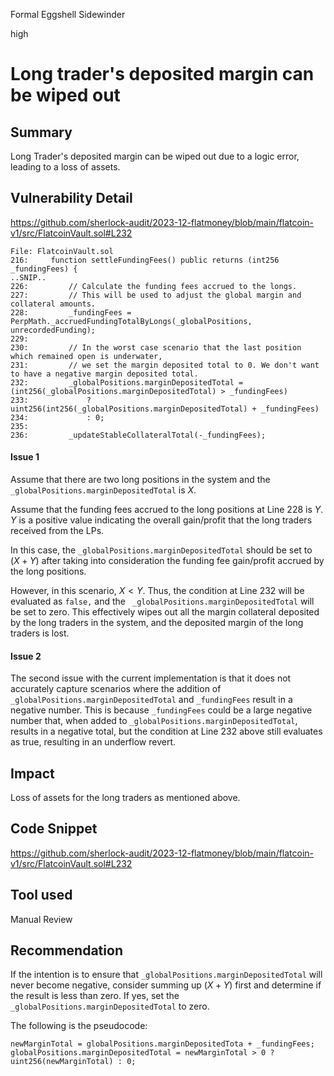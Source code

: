 Formal Eggshell Sidewinder

high

# Long trader's deposited margin can be wiped out

## Summary

Long Trader's deposited margin can be wiped out due to a logic error, leading to a loss of assets.

## Vulnerability Detail

https://github.com/sherlock-audit/2023-12-flatmoney/blob/main/flatcoin-v1/src/FlatcoinVault.sol#L232

```solidity
File: FlatcoinVault.sol
216:     function settleFundingFees() public returns (int256 _fundingFees) {
..SNIP..
226:         // Calculate the funding fees accrued to the longs.
227:         // This will be used to adjust the global margin and collateral amounts.
228:         _fundingFees = PerpMath._accruedFundingTotalByLongs(_globalPositions, unrecordedFunding);
229: 
230:         // In the worst case scenario that the last position which remained open is underwater,
231:         // we set the margin deposited total to 0. We don't want to have a negative margin deposited total.
232:         _globalPositions.marginDepositedTotal = (int256(_globalPositions.marginDepositedTotal) > _fundingFees)
233:             ? uint256(int256(_globalPositions.marginDepositedTotal) + _fundingFees)
234:             : 0;
235: 
236:         _updateStableCollateralTotal(-_fundingFees);
```

#### Issue 1

Assume that there are two long positions in the system and the `_globalPositions.marginDepositedTotal` is $X$.

Assume that the funding fees accrued to the long positions at Line 228 is $Y$. $Y$ is a positive value indicating the overall gain/profit that the long traders received from the LPs. 

In this case, the `_globalPositions.marginDepositedTotal` should be set to $(X + Y)$ after taking into consideration the funding fee gain/profit accrued by the long positions.

However, in this scenario, $X < Y$​. Thus, the condition at Line 232 will be evaluated as `false,` and the ` _globalPositions.marginDepositedTotal` will be set to zero. This effectively wipes out all the margin collateral deposited by the long traders in the system, and the deposited margin of the long traders is lost.

#### Issue 2

The second issue with the current implementation is that it does not accurately capture scenarios where the addition of `_globalPositions.marginDepositedTotal` and `_fundingFees` result in a negative number. This is because `_fundingFees` could be a large negative number that, when added to `_globalPositions.marginDepositedTotal`, results in a negative total, but the condition at Line 232 above still evaluates as true, resulting in an underflow revert.

## Impact

Loss of assets for the long traders as mentioned above.

## Code Snippet

https://github.com/sherlock-audit/2023-12-flatmoney/blob/main/flatcoin-v1/src/FlatcoinVault.sol#L232

## Tool used

Manual Review

## Recommendation

If the intention is to ensure that `_globalPositions.marginDepositedTotal` will never become negative, consider summing up $(X + Y)$​ first and determine if the result is less than zero. If yes, set the `_globalPositions.marginDepositedTotal` to zero.

The following is the pseudocode:

```solidity
newMarginTotal = globalPositions.marginDepositedTota + _fundingFees;
globalPositions.marginDepositedTotal = newMarginTotal > 0 ? uint256(newMarginTotal) : 0;
```